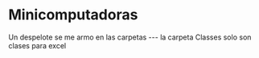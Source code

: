 # Minicomputadoras
Un despelote se me armo en las carpetas --- la carpeta Classes solo son clases para excel
